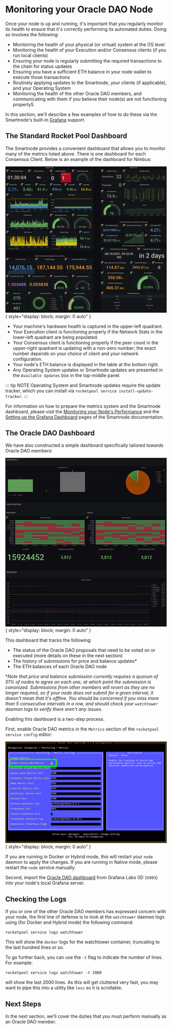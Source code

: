 # Monitoring your Oracle DAO Node

Once your node is up and running, it's important that you regularly monitor its health to ensure that it's correctly performing its automated duties.
Doing so involves the following:

- Monitoring the health of your physical (or virtual) system at the OS level
- Monitoring the health of your Execution and/or Consensus clients (if you run local clients)
- Ensuring your node is regularly submitting the required transactions to the chain for status updates
- Ensuring you have a sufficient ETH balance in your node wallet to execute those transactions
- Routinely applying updates to the Smartnode, your clients (if applicable), and your Operating System
- Monitoring the health of the other Oracle DAO members, and communicating with them if you believe their node(s) are not functioning properlyS

In this section, we'll describe a few examples of how to do these via the Smartnode's built-in [Grafana](https://grafana.com/) support.


## The Standard Rocket Pool Dashboard

The Smartnode provides a convenient dashboard that allows you to monitor many of the metrics listed above.
There is one dashboard for each Consensus Client.
Below is an example of the dashboard for Nimbus:

![](../node/images/nimbus-dashboard.png){ style="display: block; margin: 0 auto" }

- Your machine's hardware health is captured in the upper-left quadrant.
- Your Execution client is functioning properly if the Network Stats in the lower-left quadrant are being populated.
- Your Consensus client is functioning properly if the peer count in the upper-right quadrant is updating with a non-zero number; the exact number depends on your choice of client and your network configuration.
- Your node's ETH balance is displayed in the table at the bottom right.
- Any Operating System updates or Smartnode updates are presented in the `Available Updates` box in the top-middle panel.

::: tip NOTE
Operating System and Smartnode updates require the update tracker, which you can install via `rocketpool service install-update-tracker`.
:::

For information on how to prepare the metrics system and the Smartnode dashboard, please visit the [Monitoring your Node's Performance](../node/performance) and the [Setting up the Grafana Dashboard](../node/grafana) pages of the Smartnode documentation.


## The Oracle DAO Dashboard

We have also constructed a simple dashboard specifically tailored towards Oracle DAO members:

![](../odao/images/odao-dashboard.png){ style="display: block; margin: 0 auto" }

This dashboard that tracks the following:

- The status of the Oracle DAO proposals that need to be voted on or executed (more details on these in the next section)
- The history of submissions for price and balance updates*
- The ETH balances of each Oracle DAO node

**Note that price and balance submission currently requires a quorum of 51% of nodes to agree on each one, at which point the submission is canonized. Submissions from other members will revert as they are no longer required, so if your node does not submit for a given interval, it doesn't mean that it's offline. You should be concerned if you miss more than 5 consecutive intervals in a row, and should check your `watchtower` daemon logs to verify there aren't any issues.*

Enabling this dashboard is a two-step process.

First, enable Oracle DAO metrics in the `Metrics` section of the `rocketpool service config` editor:

![](../odao/images/tui-odao-metrics.png){ style="display: block; margin: 0 auto" }

If you are running in Docker or Hybrid mode, this will restart your `node` daemon to apply the changes.
If you are running in Native mode, please restart the `node` service manually.

Second, import the [Oracle DAO dashboard](https://grafana.com/grafana/dashboards/15003-odao-member-dashboard/) from Grafana Labs (ID `15003`) into your node's local Grafana server.


## Checking the Logs

If you or one of the other Oracle DAO members has expressed concern with your node, the first line of defense is to look at the `watchtower` daemon logs using (for Docker and Hybrid mode) the following command:

```
rocketpool service logs watchtower
```

This will show the `docker` logs for the watchtower container, truncating to the last hundred lines or so.

To go further back, you can use the `-t` flag to indicate the number of lines.
For example:

```
rocketpool service logs watchtower -t 2000
```

will show the last 2000 lines.
As this will get cluttered very fast, you may want to pipe this into a utility like `less` so it is scrollable.


## Next Steps

In the next section, we'll cover the duties that you must perform manually as an Oracle DAO member.